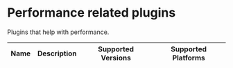 # Performance related plugins

Plugins that help with performance.

| Name | Description | Supported Versions | Supported Platforms |
| ---- | ----------- | ------------------ | ------------------- |

